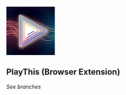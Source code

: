 ![PlayThis](https://raw.githubusercontent.com/anxdpanic/PlayThis-Extension/future/images/icon_128.png)

## PlayThis (Browser Extension)

_See branches_
